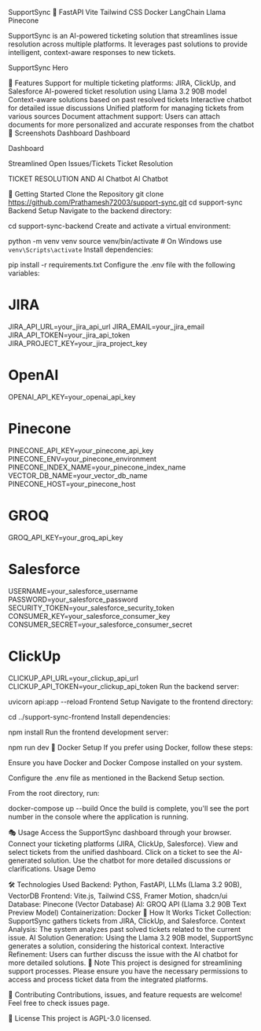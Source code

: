 SupportSync 🚀
FastAPI Vite Tailwind CSS Docker LangChain Llama Pinecone

SupportSync is an AI-powered ticketing solution that streamlines issue resolution across multiple platforms. It leverages past solutions to provide intelligent, context-aware responses to new tickets.

SupportSync Hero

🌟 Features
Support for multiple ticketing platforms: JIRA, ClickUp, and Salesforce
AI-powered ticket resolution using Llama 3.2 90B model
Context-aware solutions based on past resolved tickets
Interactive chatbot for detailed issue discussions
Unified platform for managing tickets from various sources
Document attachment support: Users can attach documents for more personalized and accurate responses from the chatbot
📸 Screenshots
Dashboard
Dashboard

Dashboard

Streamlined Open Issues/Tickets
Ticket Resolution

TICKET RESOLUTION AND AI Chatbot
AI Chatbot

🚀 Getting Started
Clone the Repository
git clone https://github.com/Prathamesh72003/support-sync.git
cd support-sync
Backend Setup
Navigate to the backend directory:

cd support-sync-backend
Create and activate a virtual environment:

python -m venv venv
source venv/bin/activate  # On Windows use `venv\Scripts\activate`
Install dependencies:

pip install -r requirements.txt
Configure the .env file with the following variables:

# JIRA
JIRA_API_URL=your_jira_api_url
JIRA_EMAIL=your_jira_email
JIRA_API_TOKEN=your_jira_api_token
JIRA_PROJECT_KEY=your_jira_project_key

# OpenAI
OPENAI_API_KEY=your_openai_api_key

# Pinecone
PINECONE_API_KEY=your_pinecone_api_key
PINECONE_ENV=your_pinecone_environment
PINECONE_INDEX_NAME=your_pinecone_index_name
VECTOR_DB_NAME=your_vector_db_name
PINECONE_HOST=your_pinecone_host

# GROQ
GROQ_API_KEY=your_groq_api_key

# Salesforce
USERNAME=your_salesforce_username
PASSWORD=your_salesforce_password
SECURITY_TOKEN=your_salesforce_security_token
CONSUMER_KEY=your_salesforce_consumer_key
CONSUMER_SECRET=your_salesforce_consumer_secret

# ClickUp
CLICKUP_API_URL=your_clickup_api_url
CLICKUP_API_TOKEN=your_clickup_api_token
Run the backend server:

uvicorn api:app --reload
Frontend Setup
Navigate to the frontend directory:

cd ../support-sync-frontend
Install dependencies:

npm install
Run the frontend development server:

npm run dev
🐳 Docker Setup
If you prefer using Docker, follow these steps:

Ensure you have Docker and Docker Compose installed on your system.

Configure the .env file as mentioned in the Backend Setup section.

From the root directory, run:

docker-compose up --build
Once the build is complete, you'll see the port number in the console where the application is running.

🎭 Usage
Access the SupportSync dashboard through your browser.
Connect your ticketing platforms (JIRA, ClickUp, Salesforce).
View and select tickets from the unified dashboard.
Click on a ticket to see the AI-generated solution.
Use the chatbot for more detailed discussions or clarifications.
Usage Demo

🛠️ Technologies Used
Backend: Python, FastAPI, LLMs (Llama 3.2 90B), VectorDB
Frontend: Vite.js, Tailwind CSS, Framer Motion, shadcn/ui
Database: Pinecone (Vector Database)
AI: GROQ API (Llama 3.2 90B Text Preview Model)
Containerization: Docker
🧠 How It Works
Ticket Collection: SupportSync gathers tickets from JIRA, ClickUp, and Salesforce.
Context Analysis: The system analyzes past solved tickets related to the current issue.
AI Solution Generation: Using the Llama 3.2 90B model, SupportSync generates a solution, considering the historical context.
Interactive Refinement: Users can further discuss the issue with the AI chatbot for more detailed solutions.
📝 Note
This project is designed for streamlining support processes. Please ensure you have the necessary permissions to access and process ticket data from the integrated platforms.

🤝 Contributing
Contributions, issues, and feature requests are welcome! Feel free to check issues page.

📜 License
This project is AGPL-3.0 licensed.
